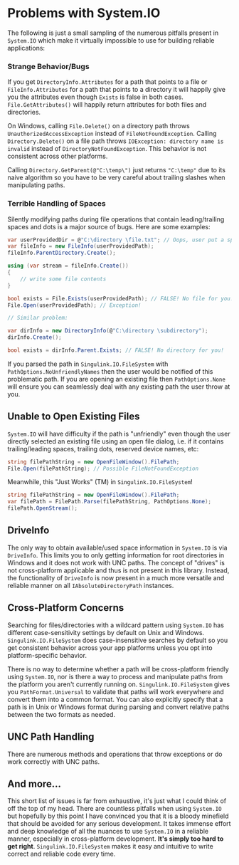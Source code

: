 # Problems with System.IO

The following is just a small sampling of the numerous pitfalls present in `System.IO` which make it virtually impossible to use for building reliable applications:

### Strange Behavior/Bugs

If you get `DirectoryInfo.Attributes` for a path that points to a file or `FileInfo.Attributes` for a path that points to a directory it will happily give you the attributes even though `Exists` is false in both cases. `File.GetAttributes()` will happily return attributes for both files and directories.

On Windows, calling `File.Delete()` on a directory path throws `UnauthorizedAccessException` instead of `FileNotFoundException`. Calling `Directory.Delete()` on a file path throws `IOException: directory name is invalid` instead of `DirectoryNotFoundException`. This behavior is not consistent across other platforms.

Calling `Directory.GetParent(@"C:\temp\")` just returns `"C:\temp"` due to its naive algorithm so you have to be very careful about trailing slashes when manipulating paths.

### Terrible Handling of Spaces

Silently modifying paths during file operations that contain leading/trailing spaces and dots is a major source of bugs. Here are some examples:

```c#
var userProvidedDir = @"C:\directory \file.txt"; // Oops, user put a space after the directory.
var fileInfo = new FileInfo(userProvidedPath);
fileInfo.ParentDirectory.Create();

using (var stream = fileInfo.Create())
{
    // write some file contents
}

bool exists = File.Exists(userProvidedPath); // FALSE! No file for you!
File.Open(userProvidedPath); // Exception!

// Similar problem:

var dirInfo = new DirectoryInfo(@"C:\directory \subdirectory");
dirInfo.Create();

bool exists = dirInfo.Parent.Exists; // FALSE! No directory for you!
```

If you parsed the path in `Singulink.IO.FileSystem` with `PathOptions.NoUnfriendlyNames` then the user would be notified of this problematic path. If you are opening an existing file then `PathOptions.None` will ensure you can seamlessly deal with any existing path the user throw at you.

## Unable to Open Existing Files

`System.IO` will have difficulty if the path is "unfriendly" even though the user directly selected an existing file using an open file dialog, i.e. if it contains trailing/leading spaces, trailing dots, reserved device names, etc:

```c#
string filePathString = new OpenFileWindow().FilePath;
File.Open(filePathString); // Possible FileNotFoundException
```

Meanwhile, this "Just Works" (TM) in `Singulink.IO.FileSystem`!

```c#
string filePathString = new OpenFileWindow().FilePath;
var filePath = FilePath.Parse(filePathString, PathOptions.None);
filePath.OpenStream(); 
```

## DriveInfo

The only way to obtain available/used space information in `System.IO` is via `DriveInfo`. This limits you to only getting information for root directories in Windows and it does not work with UNC paths. The concept of "drives" is not cross-platform applicable and thus is not present in this library. Instead, the functionality of `DriveInfo` is now present in a much more versatile and reliable manner on all `IAbsoluteDirectoryPath` instances.

## Cross-Platform Concerns

Searching for files/directories with a wildcard pattern using `System.IO` has different case-sensitivity settings by default on Unix and Windows. `Singulink.IO.FileSystem` does case-insensitive searches by default so you get consistent behavior across your app platforms unless you opt into platform-specific behavior.

There is no way to determine whether a path will be cross-platform friendly using `System.IO`, nor is there a way to process and manipulate paths from the platform you aren't currently running on. `Singulink.IO.FileSystem` gives you `PathFormat.Universal` to validate that paths will work everywhere and convert them into a common format. You can also explicitly specify that a path is in Unix or Windows format during parsing and convert relative paths between the two formats as needed.

## UNC Path Handling

There are numerous methods and operations that throw exceptions or do work correctly with UNC paths.

## And more...

This short list of issues is far from exhaustive, it's just what I could think of off the top of my head. There are countless pitfalls when using `System.IO` but hopefully by this point I have convinced you that it is a bloody minefield that should be avoided for any serious development. It takes immense effort and deep knowledge of all the nuances to use `System.IO` in a reliable manner, especially in cross-platform development. **It's simply too hard to get right**. `Singulink.IO.FileSystem` makes it easy and intuitive to write correct and reliable code every time.